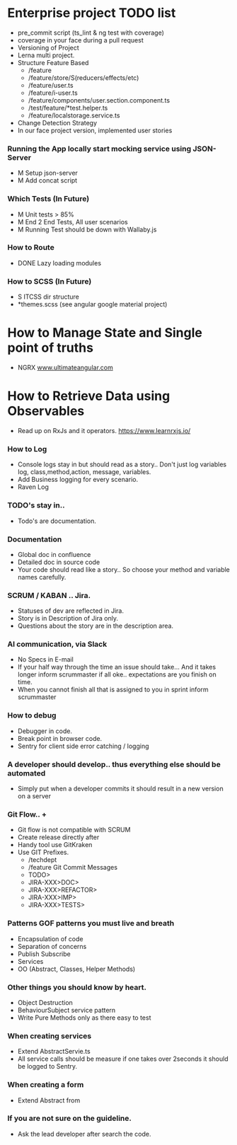 # Enterprise project TODO list
* pre_commit script (ts_lint & ng test with coverage)
* coverage in your face during a pull request
* Versioning of Project
* Lerna multi project.
* Structure Feature Based
  * /feature
  * /feature/store/S(reducers/effects/etc)
  * /feature/user.ts
  * /feature/i-user.ts
  * /feature/components/user.section.component.ts 
  * /test/feature/*test.helper.ts
  * /feature/localstorage.service.ts
* Change Detection Strategy
* In our face project version, implemented user stories

### Running the App locally start mocking service using JSON-Server
* M Setup json-server
* M Add concat script

### Which Tests (In Future)
* M Unit tests > 85%
* M End 2 End Tests, All user scenarios
* M Running Test should be down with Wallaby.js

### How to Route
* DONE Lazy loading modules

### How to SCSS (In Future)
* S ITCSS dir structure
* *themes.scss (see angular google material project)

# How to Manage State and Single point of truths
* NGRX www.ultimateangular.com

# How to Retrieve Data using Observables
* Read up on RxJs and it operators. https://www.learnrxjs.io/

### How to Log
* Console logs stay in but should read as a story.. Don't just log variables log, class,method,action, message, variables.
* Add Business logging for every scenario.
* Raven Log

### TODO's stay in..
* Todo's are documentation.

### Documentation
* Global doc in confluence
* Detailed doc in source code
* Your code  should read like a story.. So choose your method and variable names carefully.

### SCRUM / KABAN .. Jira.
* Statuses of dev are reflected in Jira.
* Story is in Description of Jira only.
* Questions about the story are in the description area. 

### Al communication, via Slack
* No Specs in E-mail
* If your half way through the time an issue should take... And it takes longer inform scrummaster if all oke.. expectations are you finish on time.
* When you cannot finish all that is assigned to you in sprint inform scrummaster

### How to debug
* Debugger in code.
* Break point in browser code.
* Sentry for client side error catching / logging

### A developer should develop.. thus everything else should be automated
* Simply put when a developer commits it should result in a new version on a server

### Git Flow.. + 
* Git flow is not compatible with SCRUM
* Create release directly after
* Handy tool use GitKraken
* Use GIT Prefixes.
  * /techdept
  * /feature
 Git Commit Messages
  * TODO>
  * JIRA-XXX>DOC>
  * JIRA-XXX>REFACTOR>
  * JIRA-XXX>IMP>
  * JIRA-XXX>TESTS>

### Patterns GOF patterns you must live and breath
* Encapsulation of code
* Separation of concerns
* Publish Subscribe
* Services
* OO (Abstract, Classes, Helper Methods)

### Other things you should know by heart.
* Object Destruction
* BehaviourSubject service pattern
* Write Pure Methods only as there easy to test

### When creating services
* Extend AbstractServie.ts
* All service calls should be measure if one takes over 2seconds it should be logged to Sentry.

### When creating a form
* Extend Abstract from

### If you are not sure on the guideline.
* Ask the lead developer after search the code.

